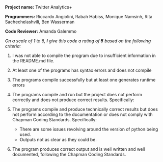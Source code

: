 **Project name:** Twitter Analytics+

**Programmers:** Riccardo Angiolini, Rabah Habiss, Monique Namsinh, Rita Sachechelashvili, Ben Wasserman

**Code Reviewer:** Amanda Galemmo

*On a scale of 1 to 6, I give this code a rating of **5** based on the following criteria:*

1. I was not able to compile the program due to insufficient information in the README.md file.

2. At least one of the programs has syntax errors and does not compile

3. The programs compile successfully but at least one generates runtime errors

4. The programs compile and run but the project does not perform correctly and does not produce correct results.
Specifically:

5. The programs compile and produce technically correct results but does not perform according to the documentation or does not comply with Chapman Coding Standards. Specifically:
    * There are some issues revolving around the version of python being used.
    * Outputs not as clear as they could be.

6. The program produces correct output and is well written and well documented, following the Chapman Coding Standards.
